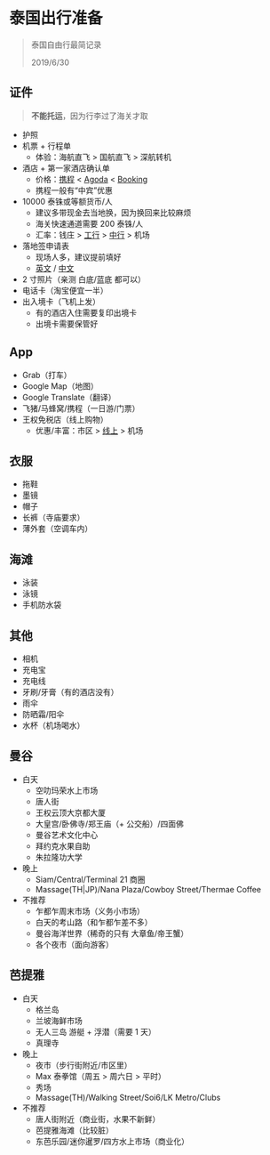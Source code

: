 ﻿# 泰国出行准备

> 泰国自由行最简记录
>
> 2019/6/30

## 证件

> **不能托运**，因为行李过了海关才取

- 护照
- 机票 + 行程单
  - 体验：海航直飞 > 国航直飞 > 深航转机
- 酒店 + 第一家酒店确认单
  - 价格：[携程](https://hotels.ctrip.com/international/) < [Agoda](https://www.agoda.com/) < [Booking](https://www.booking.com/)
  - 携程一般有“中宾”优惠
- 10000 泰铢或等额货币/人
  - 建议多带现金去当地换，因为换回来比较麻烦
  - 海关快速通道需要 200 泰铢/人
  - 汇率：钱庄 > [工行](http://www.icbc.com.cn/icbc/%e9%87%91%e8%9e%8d%e4%bf%a1%e6%81%af/%e5%a4%96%e6%b1%87%e7%89%8c%e4%bb%b7/%e4%ba%ba%e6%b0%91%e5%b8%81%e5%a4%96%e6%b1%87%e7%89%8c%e4%bb%b7/) > [中行](http://www.boc.cn/sourcedb/whpj/) > 机场
- 落地签申请表
  - 现场人多，建议提前填好
  - [英文](https://www.immigration.go.th/download/1486544488315.pdf) / [中文](https://www.immigration.go.th/download/1486544706654.pdf)
- 2 寸照片（亲测 白底/蓝底 都可以）
- 电话卡（淘宝便宜一半）
- 出入境卡（飞机上发）
  - 有的酒店入住需要复印出境卡
  - 出境卡需要保管好

## App

- Grab（打车）
- Google Map（地图）
- Google Translate（翻译）
- 飞猪/马蜂窝/携程（一日游/门票）
- 王权免税店（线上购物）
  - 优惠/丰富：市区 > [线上](https://kingpower.com) > 机场

## 衣服

- 拖鞋
- 墨镜
- 帽子
- 长裤（寺庙要求）
- 薄外套（空调车内）

## 海滩

- 泳装
- 泳镜
- 手机防水袋

## 其他

- 相机
- 充电宝
- 充电线
- 牙刷/牙膏（有的酒店没有）
- 雨伞
- 防晒霜/阳伞
- 水杯（机场喝水）

## 曼谷

- 白天
  - 空叻玛荣水上市场
  - 唐人街
  - 王权云顶大京都大厦
  - 大皇宫/卧佛寺/郑王庙（+ 公交船）/四面佛
  - 曼谷艺术文化中心
  - 拜约克水果自助
  - 朱拉隆功大学
- 晚上
  - Siam/Central/Terminal 21 商圈
  - Massage(TH|JP)/Nana Plaza/Cowboy Street/Thermae Coffee
- 不推荐
  - 乍都乍周末市场（义务小市场）
  - 白天的考山路（和乍都乍差不多）
  - 曼谷海洋世界（稀奇的只有 大章鱼/帝王蟹）
  - 各个夜市（面向游客）

## 芭提雅

- 白天
  - 格兰岛
  - 兰坡海鲜市场
  - 无人三岛 游艇 + 浮潜（需要 1 天）
  - 真理寺
- 晚上
  - 夜市（步行街附近/市区里）
  - Max 泰拳馆（周五 > 周六日 > 平时）
  - 秀场
  - Massage(TH)/Walking Street/Soi6/LK Metro/Clubs
- 不推荐
  - 唐人街附近（商业街，水果不新鲜）
  - 芭提雅海滩（比较脏）
  - 东芭乐园/迷你暹罗/四方水上市场（商业化）
